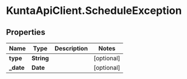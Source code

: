# KuntaApiClient.ScheduleException

## Properties
Name | Type | Description | Notes
------------ | ------------- | ------------- | -------------
**type** | **String** |  | [optional] 
**_date** | **Date** |  | [optional] 


